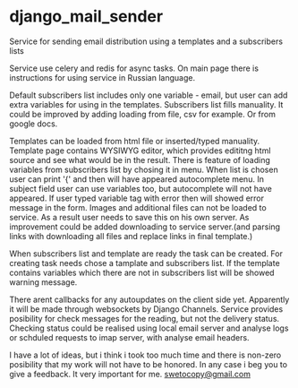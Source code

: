 # django_mail_sender
Service for sending email distribution using a templates and a subscribers lists

Service use celery and redis for async tasks. On main page there is instructions for using service in Russian language.

Default subscribers list includes only one variable - email, but user can add extra variables for using in the templates.
Subscribers list fills manuality. It could be improved by adding loading from file, csv for example. Or from google docs.

Templates can be loaded from html file or inserted/typed manuality. 
Template page contains WYSIWYG editor, which provides edititng html source and see what would be in the result.
There is feature of loading variables from subscribers list by chosing it in menu. 
When list is chosen user can print '{' and then will have appeared autocomplete menu. 
In subject field user can use variables too, but autocomplete will not have appeared.
If user typed variable tag with error then will showed error message in the form.
Images and additional files can not be loaded to service. As a result user needs to save this on his own server.
As improvement could be added downloading to service server.(and parsing links with downloading all files and replace links in final template.)

When subscribers list and template are ready the task can be created. For creating task needs chose a tamplate and subscribers list.
If the template contains variables which there are not in subscribers list will be showed warning message. 

There arent callbacks for any autoupdates on the client side yet. Apparently it will be made through websockets by Django Channels.
Service provides posibility for check messages for the reading, but not the delivery status. 
Checking status could be realised using local email server and analyse logs or schduled requests to imap server, with analyse email headers.

I have a lot of ideas, but i think i took too much time and there is non-zero posibility that my work will not have to be honored. In any case i beg you to give a feedback. It very important for me. swetocopy@gmail.com
